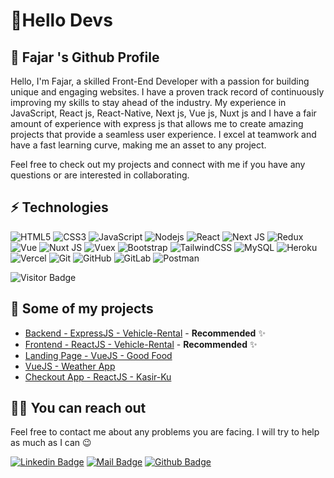 # 🚀Hello Devs

## 🍊 Fajar 's Github Profile
Hello, I'm Fajar, a skilled Front-End Developer with a passion for building unique and engaging websites. I have a proven track record of continuously improving my skills to stay ahead of the industry. My experience in JavaScript, React js, React-Native, Next js, Vue js, Nuxt js and I have a fair amount of experience with express js that allows me to create amazing projects that provide a seamless user experience. I excel at teamwork and have a fast learning curve, making me an asset to any project.

Feel free to check out my projects and connect with me if you have any questions or are interested in collaborating.


## ⚡ Technologies

![HTML5](https://img.shields.io/badge/-HTML5-E34F26?style=flat-square&logo=html5&logoColor=white)
![CSS3](https://img.shields.io/badge/-CSS3-1572B6?style=flat-square&logo=css3)
![JavaScript](https://img.shields.io/badge/-JavaScript-black?style=flat-square&logo=javascript)
![Nodejs](https://img.shields.io/badge/-Nodejs-black?style=flat-square&logo=Node.js)
![React](https://img.shields.io/badge/-React_JS-black?style=flat-square&logo=react)
![Next JS](https://img.shields.io/badge/Next_JS-black?logo=nextdotjs)
![Redux](https://img.shields.io/badge/Redux-000000?logo=redux)
![Vue](https://img.shields.io/badge/Vue-000000?logo=vuedotjs)
![Nuxt JS](https://img.shields.io/badge/Nuxt_JS-black?logo=nuxtdotjs)
![Vuex](https://img.shields.io/badge/Vuex-000000?logo=vuedotjs)
![Bootstrap](https://img.shields.io/badge/-Bootstrap-563D7C?style=flat-square&logo=bootstrap)
![TailwindCSS](https://img.shields.io/badge/TailwindCSS-black?logo=tailwindcss)
![MySQL](https://img.shields.io/badge/-MySQL-black?style=flat-square&logo=mysql)
![Heroku](https://img.shields.io/badge/-Heroku-430098?style=flat-square&logo=heroku)
![Vercel](https://img.shields.io/badge/Vercel-black?logo=vercel)
![Git](https://img.shields.io/badge/-Git-black?style=flat-square&logo=git)
![GitHub](https://img.shields.io/badge/-GitHub-181717?style=flat-square&logo=github)
![GitLab](https://img.shields.io/badge/-GitLab-FCA121?style=flat-square&logo=gitlab)
![Postman](https://img.shields.io/badge/Postman-black?logo=postman)



![Visitor Badge](https://visitor-badge.laobi.icu/badge?page_id=fajar035)


## 🥳 Some of my projects

- [Backend - ExpressJS - Vehicle-Rental](https://github.com/fajar035/BE_vehicle_rent) - **Recommended** ✨
- [Frontend - ReactJS - Vehicle-Rental](https://react-vehicle-rental.vercel.app/) - **Recommended** ✨
- [Landing Page - VueJS - Good Food](https://good-foods.vercel.app/) 
- [VueJS - Weather App](https://weather-app-ikehikeh151.vercel.app/) 
- [Checkout App - ReactJS - Kasir-Ku](https://kasir-ku-react.vercel.app/) 


## 🤙🏻 You can reach out

Feel free to contact me about any problems you are facing. I will try to help as much as I can 😉

[![Linkedin Badge](https://img.shields.io/badge/linkedin-%230077B5.svg?&style=for-the-badge&logo=linkedin&logoColor=white)](https://www.linkedin.com/in/fajarrr035/)
[![Mail Badge](https://img.shields.io/badge/email-c14438?style=for-the-badge&logo=Gmail&logoColor=white&link=mailto:fajarrrr035@gmail.com)](mailto:fajarrr035@gmail.com)
[![Github Badge](https://img.shields.io/badge/github-333?style=for-the-badge&logo=github&logoColor=white)](https://github.com/fajar035)  
